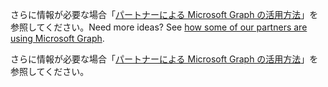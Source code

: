 <span data-ttu-id="c0a24-p110">さらに情報が必要な場合「[パートナーによる Microsoft Graph の活用方法](https://developer.microsoft.com/graph/graph/examples#partners)」を参照してください。</span><span class="sxs-lookup"><span data-stu-id="c0a24-p110">Need more ideas? See [how some of our partners are using Microsoft Graph](https://developer.microsoft.com/graph/graph/examples#partners).</span></span>

さらに情報が必要な場合「[パートナーによる Microsoft Graph の活用方法](https://developer.microsoft.com/graph/graph/examples#partners)」を参照してください。


